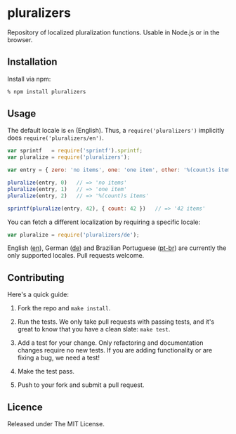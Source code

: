 # pluralizers

Repository of localized pluralization functions. Usable in Node.js or in the browser.


## Installation

Install via npm:

```bash
% npm install pluralizers
```

## Usage

The default locale is `en` (English). Thus, a `require('pluralizers')` implicitly does `require('pluralizers/en')`.

```js
var sprintf   = require('sprintf').sprintf;
var pluralize = require('pluralizers');

var entry = { zero: 'no items', one: 'one item', other: '%(count)s items' };

pluralize(entry, 0)   // => 'no items'
pluralize(entry, 1)   // => 'one item'
pluralize(entry, 2)   // => '%(count)s items'

sprintf(pluralize(entry, 42), { count: 42 })   // => '42 items'
```

You can fetch a different localization by requiring a specific locale:

```js
var pluralize = require('pluralizers/de');
```

English ([en](en.js)), German ([de](de.js)) and Brazilian Portuguese ([pt-br](pt-br.js)) are currently the only supported locales. Pull requests welcome.


## Contributing

Here's a quick guide:

1. Fork the repo and `make install`.

2. Run the tests. We only take pull requests with passing tests, and it's great to know that you have a clean slate: `make test`.

3. Add a test for your change. Only refactoring and documentation changes require no new tests. If you are adding functionality or are fixing a bug, we need a test!

4. Make the test pass.

5. Push to your fork and submit a pull request.


## Licence

Released under The MIT License.
